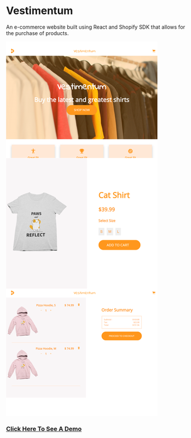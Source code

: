 # Vestimentum

An e-commerce website built using React and Shopify SDK that allows for the purchase of products.

![Alt text](repo-assets/store.png 'restaurant')

### [Click Here To See A Demo](https://bobakoftadeh.github.io/Vestimentum/)
